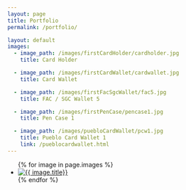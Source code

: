 ```yaml
---
layout: page
title: Portfolio
permalink: /portfolio/

layout: default
images:
  - image_path: /images/firstCardHolder/cardholder.jpg
    title: Card Holder

  - image_path: /images/firstCardWallet/cardwallet.jpg
    title: Card Wallet

  - image_path: /images/firstFacSgcWallet/fac5.jpg
    title: FAC / SGC Wallet 5

  - image_path: /images/firstPenCase/pencase1.jpg
    title: Pen Case 1

  - image_path: /images/puebloCardWallet/pcw1.jpg
    title: Pueblo Card Wallet 1
	link: /pueblocardwallet.html
---
```


<ul class="portfolio">
  {% for image in page.images %}
    <li>
      <a href="{{ image.link }}">
        <img src="{{ image.image_path }}" alt="{{ image.title}}"/>
      </a>
    </li>
  {% endfor %}
</ul>